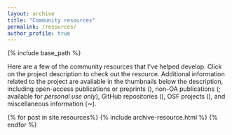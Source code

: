 ```yaml
---
layout: archive
title: "Community resources"
permalink: /resources/
author_profile: true
---
```


{% include base_path %}

Here are a few of the community resources that I've helped develop. Click on
the project description to check out the resource. Additional information
related to the project are available in the thumbnails below the description,
including
open-access publications or preprints <nobr>(<i class="ai ai-fw ai-open-access-square"></i>)</nobr>,
non-OA publications <nobr>(<i class="fa fa-file-pdf-o" aria-hidden="true"></i>;</nobr>
available for *personal use only*),
GitHub repositories <nobr>(<i class="fab fa-fw fa-github" aria-hidden="true"></i>)</nobr>,
OSF projects <nobr>(<i class="ai ai-fw ai-osf"></i>)</nobr>, and
miscellaneous information <nobr>(<b>∼</b>)</nobr>.

{% for post in site.resources%}
  {% include archive-resource.html %}
{% endfor %}

